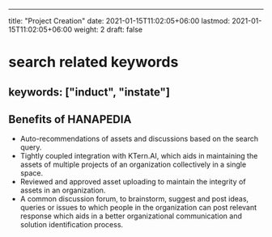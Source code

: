 
---
title: "Project Creation"
date: 2021-01-15T11:02:05+06:00
lastmod: 2021-01-15T11:02:05+06:00
weight: 2
draft: false
# search related keywords
keywords: ["induct", "instate"]
---

## Benefits of HANAPEDIA 
<ul>
   <li>
      Auto-recommendations of assets and discussions based on the search query.
   </li>
   <li>
      Tightly coupled integration with KTern.AI, which aids in maintaining the assets of multiple projects of an organization collectively in a single space.   
   </li>
   <li>
      Reviewed and approved asset uploading to maintain the integrity of assets in an organization.
   </li>
   <li>
      A common discussion forum, to brainstorm, suggest and post ideas, queries or issues to which people in the organization can post relevant response which aids in a better organizational communication and solution identification process.
   </li>
</ul>

